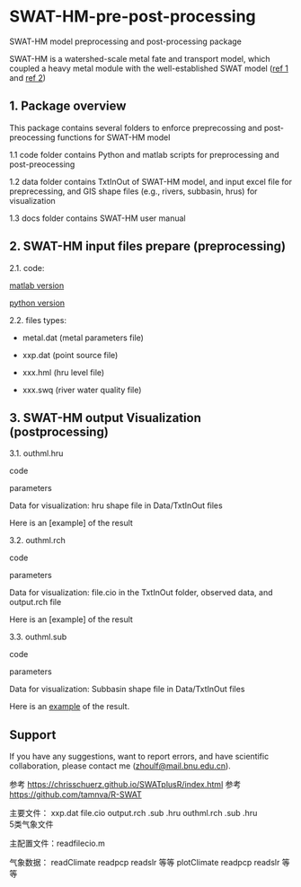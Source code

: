 # SWAT-HM-pre-post-processing
SWAT-HM model preprocessing and post-processing package

SWAT-HM is a watershed-scale metal fate and transport model, which coupled a heavy metal module with the well-established SWAT model ([ref 1](https://www.sciencedirect.com/science/article/pii/S0048969717325305) and [ref 2](https://www.sciencedirect.com/science/article/pii/S0022169420301591))

## 1. Package overview

This package contains several folders to enforce preprecossing and post-preocessing functions for SWAT-HM model

1.1 code folder contains Python and matlab scripts for preprocessing and post-preocessing

1.2 data folder contains TxtInOut of SWAT-HM model, and input excel file for preprecessing, and GIS shape files (e.g., rivers, subbasin, hrus) for visualization

1.3 docs folder contains SWAT-HM user manual

## 2. SWAT-HM input files prepare (preprocessing)

2.1. code: 

[matlab version](https://github.com/LyntonZhou/SWAT-HM-pre-post-processing/tree/main/code/matlab/preprocessing) 

[python version](https://github.com/LyntonZhou/SWAT-HM-pre-post-processing/tree/main/code/python/preprocessing)

2.2. files types: 

 * metal.dat (metal parameters file)
  
 * xxp.dat (point source file) 
  
 * xxx.hml (hru level file)
  
 * xxx.swq (river water quality file)

## 3. SWAT-HM output Visualization  (postprocessing)

3.1. outhml.hru

code

parameters

Data for visualization: hru shape file in Data/TxtInOut files 

Here is an [example] of the result

3.2. outhml.rch

code

parameters

Data for visualization: file.cio in the TxtInOut folder, observed data, and output.rch file

Here is an [example] of the result

3.3. outhml.sub

code

parameters

Data for visualization: Subbasin shape file in Data/TxtInOut files

Here is an [example](https://github.com/LyntonZhou/SWAT-HM-pre-post-processing/blob/main/code/python_pro/post/pic_output_line/1_line.png) of the result.

## Support

If you have any suggestions, want to report errors, and have scientific collaboration, please contact me (zhoulf@mail.bnu.edu.cn).

参考 https://chrisschuerz.github.io/SWATplusR/index.html
参考 https://github.com/tamnva/R-SWAT

主要文件： 
xxp.dat
file.cio
output.rch .sub .hru
outhml.rch .sub .hru  
5类气象文件

主配置文件：readfilecio.m

气象数据：
readClimate
readpcp readslr 等等
plotClimate
readpcp readslr 等等
